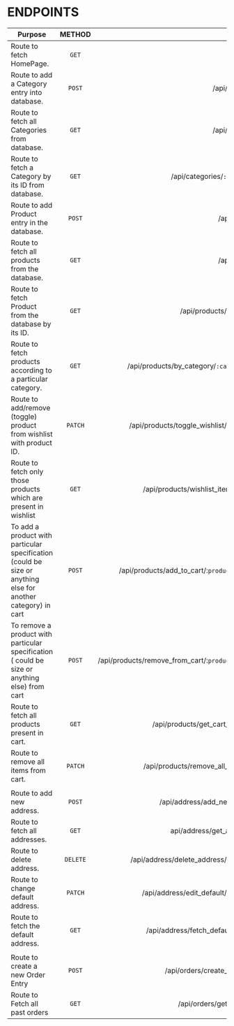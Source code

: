 # ENDPOINTS  


| Purpose      | METHOD          | Endpoint  |
| ------------- |:-------------:| -----:|
|   Route to fetch HomePage.   | `GET` | / |
|   Route to add a Category entry into database.   | `POST` | /api/categories |
|   Route to fetch all Categories from database.   | `GET` | /api/categories |
|   Route to fetch a Category by its ID from database.   | `GET` | /api/categories/`:categoryId` |
|   Route to add Product entry in the database.   | `POST` | /api/products |
|   Route to fetch all products from the database.   | `GET` | /api/products |
|   Route to fetch Product from the database by its ID.   | `GET` | /api/products/`:productId` |
|   Route to fetch products according to a particular category.   | `GET` | /api/products/by_category/`:categoryName` |
|   Route to add/remove (toggle) product from wishlist with product ID.   | `PATCH` | /api/products/toggle_wishlist/`:productId` |
|   Route to fetch only those products which are present in wishlist   | `GET` | /api/products/wishlist_items/wishlist |
|   To add a product with particular specification (could be size or anything else for another category) in cart   | `POST` | /api/products/add_to_cart/:`productId`/:`specs` |
|   To remove a product with particular specification ( could be size or anything else) from cart   | `POST` | /api/products/remove_from_cart/:`productId`/:`specs` |
|   Route to fetch all products present in cart.   | `GET` | /api/products/get_cart_items/cart |
|   Route to remove all items from cart.   | `PATCH` | /api/products/remove_all_cart_items |
|    |  | |
|   Route to add new address.   | `POST` | /api/address/add_new_address |
|   Route to fetch all addresses.   | `GET` | api/address/get_all_address |
|   Route to delete address.   | `DELETE` | /api/address/delete_address/`:addressID` |
|   Route to change default address.  | `PATCH` | /api/address/edit_default/`:addressID` |
|   Route to fetch the default address.  | `GET` | /api/address/fetch_default_address |
|    |  | |
|   Route to create a new Order Entry | `POST` | /api/orders/create_new_order |
|   Route to Fetch all past orders | `GET` | /api/orders/get_all_orders |